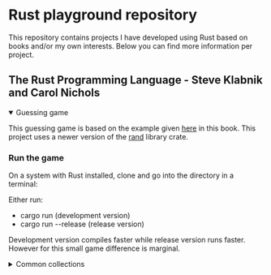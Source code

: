 # Rust playground repository

This repository contains projects I have developed using Rust based on books and/or my own interests. Below you can find more information per project.

## The Rust Programming Language - Steve Klabnik and Carol Nichols

<details open>
<summary>Guessing game</summary>

This guessing game is based on the example given [here](https://rust-book.cs.brown.edu/ch02-00-guessing-game-tutorial.html) in this book. This project uses a newer version of the [rand](https://crates.io/crates/rand) library crate.

### Run the game

On a system with Rust installed, clone and go into the directory in a terminal:

Either run:

- cargo run (development version)
- cargo run --release (release version)

Development version compiles faster while release version runs faster. However for this small game difference is marginal.
</details>

<details>
<summary>Common collections</summary>

### Chapter 8.3 - Exercises under summary

Exercises consist mostly of working Vectors, strings and hash maps. Accessing, storing and modifying data is practiced. Visit chapter [here](https://rust-book.cs.brown.edu/ch08-03-hash-maps.html)

### Run the binaries

Either run:

- cargo run --bin  rust-brown-book-8-3-excercise/pig_latin/employee_sort (development version)
- cargo run --release --bin rust-brown-book-8-3-excercise/pig_latin/employee_sort (release version)

</details>
